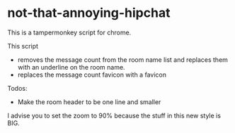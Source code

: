 # not-that-annoying-hipchat

This is a tampermonkey script for chrome. 

This script

* removes the message count from the room name list and replaces them with an underline on the room name. 
* replaces the message count favicon with a favicon


Todos:

  * Make the room header to be one line and smaller

I advise you to set the zoom to 90% because the stuff in this new style is BIG.
